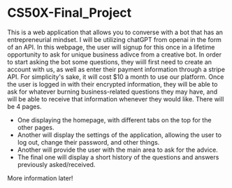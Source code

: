 # CS50X-Final_Project
This is a web application that allows you to converse with a bot that has an entrepreneurial mindset. I will be utilizing chatGPT from openai in the form of an API. In this webpage, the user will signup for this once in a lifetime opportunity to ask for unique business adivce from a creative bot. In order to start asking the bot some questions, they wiill first need to create an account with us, as well as enter their payment information through a stripe API. For simplicity's sake, it will cost $10 a month to use our platform. Once the user is logged in with their encrypted information, they will be able to ask for whatever burning business-related questions they may have, and will be able to receive that information whenever they would like. There will be 4 pages. 
- One displaying the homepage, with different tabs on the top for the other pages. 
- Another will display the settings of the application, allowing the user to log out, change their password, and other things. 
- Another will provide the user with the main area to ask for the advice.
- The final one will display a short history of the questions and answers previously asked/received. 

More information later!
